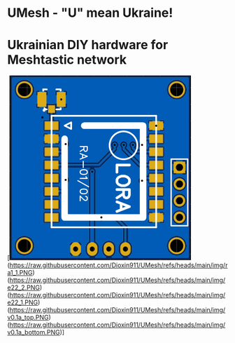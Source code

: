 # UMesh - "U" mean Ukraine!
# Ukrainian DIY hardware for Meshtastic network

[![Board samples, new one will be added soon](https://raw.githubusercontent.com/Dioxin911/UMesh/refs/heads/main/img/ra1_1.PNG) (https://raw.githubusercontent.com/Dioxin911/UMesh/refs/heads/main/img/ra1_1.PNG) 
(https://raw.githubusercontent.com/Dioxin911/UMesh/refs/heads/main/img/e22_2.PNG) (https://raw.githubusercontent.com/Dioxin911/UMesh/refs/heads/main/img/e22_1.PNG)
(https://raw.githubusercontent.com/Dioxin911/UMesh/refs/heads/main/img/v0.1a_top.PNG) (https://raw.githubusercontent.com/Dioxin911/UMesh/refs/heads/main/img/v0.1a_bottom.PNG)]
